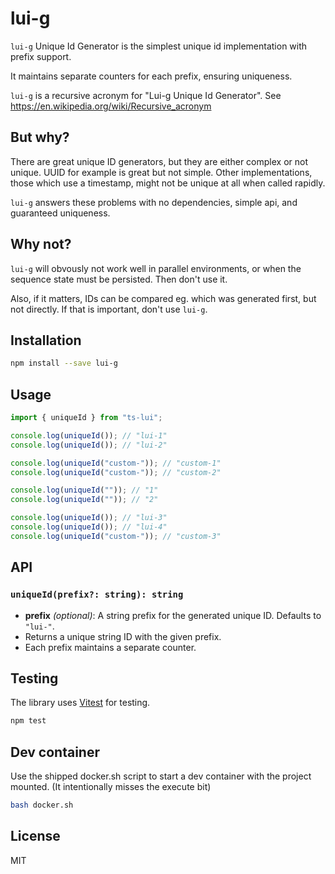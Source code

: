 # lui-g

`lui-g` Unique Id Generator is the simplest unique id implementation with prefix support.

It maintains separate counters for each prefix, ensuring uniqueness.

`lui-g` is a recursive acronym for "Lui-g Unique Id Generator". See https://en.wikipedia.org/wiki/Recursive_acronym

## But why?

There are great unique ID generators, but they are either complex or not unique. UUID for example is great but not simple. Other implementations, those which use a timestamp, might not be unique at all when called rapidly.

`lui-g` answers these problems with no dependencies, simple api, and guaranteed uniqueness.

## Why not?

`lui-g` will obvously not work well in parallel environments, or when the sequence state must be persisted. Then don't use it.

Also, if it matters, IDs can be compared eg. which was generated first, but not directly. If that is important, don't use `lui-g`.

## Installation

```sh
npm install --save lui-g
```

## Usage

```ts
import { uniqueId } from "ts-lui";

console.log(uniqueId()); // "lui-1"
console.log(uniqueId()); // "lui-2"

console.log(uniqueId("custom-")); // "custom-1"
console.log(uniqueId("custom-")); // "custom-2"

console.log(uniqueId("")); // "1"
console.log(uniqueId("")); // "2"

console.log(uniqueId()); // "lui-3"
console.log(uniqueId()); // "lui-4"
console.log(uniqueId("custom-")); // "custom-3"
```

## API

### `uniqueId(prefix?: string): string`

- **prefix** *(optional)*: A string prefix for the generated unique ID. Defaults to `"lui-"`.
- Returns a unique string ID with the given prefix.
- Each prefix maintains a separate counter.

## Testing

The library uses [Vitest](https://vitest.dev/) for testing.

```sh
npm test
```

## Dev container

Use the shipped docker.sh script to start a dev container with the project mounted. (It intentionally misses the execute bit)

```sh
bash docker.sh
```

## License

MIT

